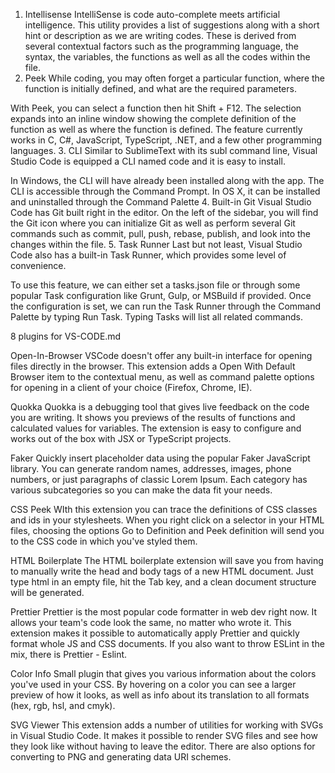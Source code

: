 1. Intellisense
IntelliSense is code auto-complete meets artificial intelligence. This utility provides a list of suggestions along with a short hint or description as we are writing codes. These is derived from several contextual factors such as the programming language, the syntax, the variables, the functions as well as all the codes within the file.
2. Peek
While coding, you may often forget a particular function, where the function is initially defined, and what are the required parameters.

With Peek, you can select a function then hit Shift + F12. The selection expands into an inline window showing the complete definition of the function as well as where the function is defined. The feature currently works in C, C#, JavaScript, TypeScript, .NET, and a few other programming languages.
3. CLI
Similar to SublimeText with its subl command line, Visual Studio Code is equipped a CLI named code and it is easy to install.

In Windows, the CLI will have already been installed along with the app. The CLI is accessible through the Command Prompt. In OS X, it can be installed and uninstalled through the Command Palette
4. Built-in Git
Visual Studio Code has Git built right in the editor. On the left of the sidebar, you will find the Git icon where you can initialize Git as well as perform several Git commands such as commit, pull, push, rebase, publish, and look into the changes within the file.
5. Task Runner
Last but not least, Visual Studio Code also has a built-in Task Runner, which provides some level of convenience.

To use this feature, we can either set a tasks.json file or through some popular Task configuration like Grunt, Gulp, or MSBuild if provided. Once the configuration is set, we can run the Task Runner through the Command Palette by typing Run Task. Typing Tasks will list all related commands.

8 plugins for VS-CODE.md

Open-In-Browser
VSCode doesn't offer any built-in interface for opening files directly in the browser. This extension adds a Open With Default Browser item to the contextual menu, as well as command palette options for opening in a client of your choice (Firefox, Chrome, IE).


 
Quokka
Quokka is a debugging tool that gives live feedback on the code you are writing. It shows you previews of the results of functions and calculated values for variables. The extension is easy to configure and works out of the box with JSX or TypeScript projects.

Faker
Quickly insert placeholder data using the popular Faker JavaScript library. You can generate random names, addresses, images, phone numbers, or just paragraphs of classic Lorem Ipsum. Each category has various subcategories so you can make the data fit your needs.

CSS Peek
WIth this extension you can trace the definitions of CSS classes and ids in your stylesheets. When you right click on a selector in your HTML files, choosing the options Go to Definition and Peek definition will send you to the CSS code in which you've styled them.

HTML Boilerplate
The HTML boilerplate extension will save you from having to manually write the head and body tags of a new HTML document. Just type html in an empty file, hit the Tab key, and a clean document structure will be generated.

Prettier
Prettier is the most popular code formatter in web dev right now. It allows your team's code look the same, no matter who wrote it. This extension makes it possible to automatically apply Prettier and quickly format whole JS and CSS documents. If you also want to throw ESLint in the mix, there is Prettier - Eslint.

Color Info
Small plugin that gives you various information about the colors you've used in your CSS. By hovering on a color you can see a larger preview of how it looks, as well as info about its translation to all formats (hex, rgb, hsl, and cmyk).

SVG Viewer
This extension adds a number of utilities for working with SVGs in Visual Studio Code. It makes it possible to render SVG files and see how they look like without having to leave the editor. There are also options for converting to PNG and generating data URI schemes.



